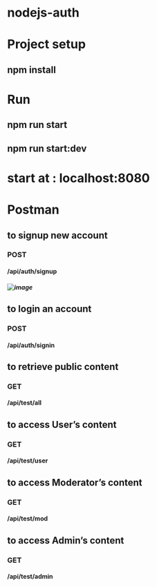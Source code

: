 # nodejs-auth

# Project setup

## npm install

# Run
## npm run start
## npm run start:dev
##
# start at : localhost:8080
##
##
# Postman 

## to signup new account
###	POST
#### /api/auth/signup
##### ![image](https://user-images.githubusercontent.com/52547252/116008534-62614d00-a615-11eb-82f9-d712b39bdb0b.png)


##
## to login an account
### POST
#### /api/auth/signin	
##

## to retrieve public content
### GET
#### /api/test/all	
##

## to access User’s content
### GET
#### /api/test/user	

##

## to access Moderator’s content
### GET
#### /api/test/mod	


##

## to access Admin’s content
### GET
#### /api/test/admin




